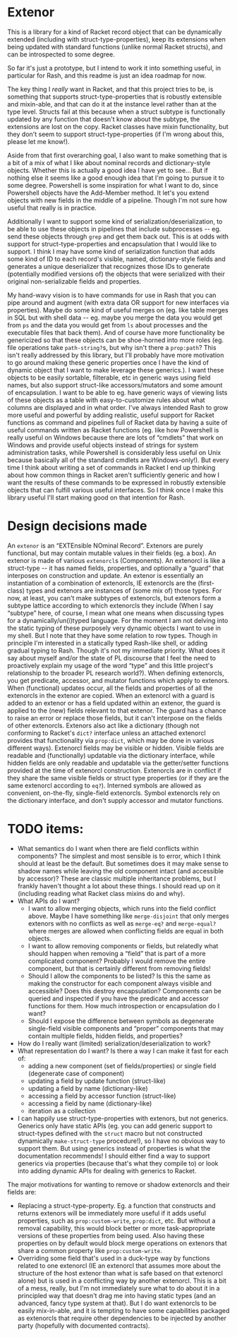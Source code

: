 # Extenor

This is a library for a kind of Racket record object that can be dynamically extended (including with struct-type-properties), keep its extensions when being updated with standard functions (unlike normal Racket structs), and can be introspected to some degree.

So far it's just a prototype, but I intend to work it into something useful, in particular for Rash, and this readme is just an idea roadmap for now.

The key thing I *really* want in Racket, and that this project tries to be, is something that supports struct-type-properties that is robustly extensible and mixin-able, and that can do it at the instance level rather than at the type level.
Structs fail at this because when a struct subtype is functionally updated by any function that doesn't know about the subtype, the extensions are lost on the copy.
Racket classes have mixin functionality, but they don't seem to support struct-type-properties (if I'm wrong about this, please let me know!).

Aside from that first overarching goal, I also want to make something that is a bit of a mix of what I like about nominal records and dictionary-style objects.
Whether this is actually a good idea I have yet to see...  But if nothing else it seems like a good enough idea that I'm going to pursue it to some degree.
Powershell is some inspiration for what I want to do, since Powershell objects have the Add-Member method.  It let's you extend objects with new fields in the middle of a pipeline.  Though I'm not sure how useful that really is in practice.

Additionally I want to support some kind of serialization/deserialization, to be able to use these objects in pipelines that include subprocesses -- eg. send these objects through `grep` and get them back out.
This is at odds with support for struct-type-properties and encapsulation that I would like to support.
I think I may have some kind of serialization function that adds some kind of ID to each record's visible, named, dictionary-style fields and generates a unique deserializer that recognizes those IDs to generate (potentially modified versions of) the objects that were serialized with their original non-serializable fields and properties.

My hand-wavy vision is to have commands for use in Rash that you can pipe around and augment (with extra data OR support for new interfaces via properties).  Maybe do some kind of useful merges on (eg. like table merges in SQL but with shell data -- eg. maybe you merge the data you would get from `ps` and the data you would get from `ls` about processes and the executable files that back them).  And of course have more functionality be genericized so that these objects can be shoe-horned into more roles (eg. file operations take `path-string?`s, but why isn't there a `prop:path`?  This isn't really addressed by this library, but I'll probably have more motivation to go around making these generic properties once I have the kind of dynamic object that I want to make leverage these generics.).  I want these objects to be easily sortable, filterable, etc in generic ways using field names, but also support struct-like accessors/mutators and some amount of encapsulation.  I want to be able to eg. have generic ways of viewing lists of these objects as a table with easy-to-customize rules about what columns are displayed and in what order.  I've always intended Rash to grow more useful and powerful by adding realistic, useful support for Racket functions as command and pipelines full of Racket data by having a suite of useful commands written as Racket functions (eg. like how Powershell is really useful on Windows because there are lots of “cmdlets” that work on Windows and provide useful objects instead of strings for system administration tasks, while Powershell is considerably less useful on Unix because basically all of the standard cmdlets are Windows-only!).  But every time I think about writing a set of commands in Racket I end up thinking about how common things in Racket aren't sufficiently generic and how I want the results of these commands to be expressed in robustly extensible objects that can fulfill various useful interfaces.  So I think once I make this library useful I'll start making good on that intention for Rash.


# Design decisions made

An `extenor` is an “EXTEnsible NOminal Record”.
Extenors are purely functional, but may contain mutable values in their fields (eg. a box).
An extenor is made of various `extenorcl`s (Components).
An extenorcl is like a struct-type -- it has named fields, properties, and optionally a “guard” that interposes on construction and update.
An extenor is essentially an instantiation of a combination of extenorcls, IE extenorcls are the (first-class) types and extenors are instances of (some mix of) those types.
For now, at least, you can't make subtypes of extenorcls, but extenors form a subtype lattice according to which extenorcls they include (When I say “subtype” here, of course, I mean what one means when discussing types for a dynamically/un(i)typed language.  For the moment I am not delving into the static typing of these purposely very dynamic objects I want to use in my shell.  But I note that they have some relation to row types.  Though in principle I'm interested in a statically typed Rash-like shell, or adding gradual typing to Rash.  Though it's not my immediate priority.  What does it say about myself and/or the state of PL discourse that I feel the need to proactively explain my usage of the word “type” and this little project's relationship to the broader PL research world?).
When defining extenorcls, you get predicate, accessor, and mutator functions which apply to extenors.
When (functional) updates occur, all the fields and properties of all the extenorcls in the extenor are copied.
When an extenorcl with a guard is added to an extenor or has a field updated within an extenor, the guard is applied to the (new) fields relevant to that extenor.
The guard has a chance to raise an error or replace those fields, but it can't interpose on the fields of other extenorcls.
Extenors also act like a dictionary (though not conforming to Racket's `dict?` interface unless an attached extenorcl provides that functionality via `prop:dict`, which may be done in various different ways).
Extenorcl fields may be visible or hidden.
Visible fields are readable and (functionally) updatable via the dictionary interface, while hidden fields are only readable and updatable via the getter/setter functions provided at the time of extenorcl construction.
Extenorcls are in conflict if they share the same visible fields or struct type properties (or if they are the same extenorcl according to `eq?`).
Interned symbols are allowed as convenient, on-the-fly, single-field extenorcls.
Symbol extenorcls rely on the dictionary interface, and don't supply accessor and mutator functions.


# TODO items:

* What semantics do I want when there are field conflicts within components?  The simplest and most sensible is to error, which I think should at least be the default.  But sometimes does it may make sense to shadow names while leaving the old component intact (and accessible by accessor)?  These are classic multiple inheritance problems, but I frankly haven't thought a lot about these things.  I should read up on it (including reading what Racket class mixins do and why).
* What APIs do I want?
  - I want to allow merging objects, which runs into the field conflict above.  Maybe I have something like `merge-disjoint` that only merges extenors with no conflicts as well as `merge-eq?` and `merge-equal?` where merges are allowed when conflicting fields are equal in both objects.
  - I want to allow removing components or fields, but relatedly what should happen when removing a “field” that is part of a more complicated component?  Probably I would remove the entire component, but that is certainly different from removing fields!
  - Should I allow the components to be listed?  Is this the same as making the constructor for each component always visible and accessible?  Does this destroy encapsulation?  Components can be queried and inspected if you have the predicate and accessor functions for them.  How much introspection or encapsulation do I want?
  - Should I expose the difference between symbols as degenerate single-field visible components and “proper” components that may contain multiple fields, hidden fields, and properties?
* How do I really want (limited) serialization/deserialization to work?
* What representation do I want?  Is there a way I can make it fast for each of:
  - adding a new component (set of fields/properties) or single field (degenerate case of component)
  - updating a field by update function (struct-like)
  - updating a field by name (dictionary-like)
  - accessing a field by accessor function (struct-like)
  - accessing a field by name (dictionary-like)
  - iteration as a collection
* I can happily use struct-type-properties with extenors, but not generics.  Generics only have static APIs (eg. you can add generic support to struct-types defined with the `struct` macro but not constructed dynamically `make-struct-type` procedure!), so I have no obvious way to support them.  But using generics instead of properties is what the documentation recommends!  I should either find a way to support generics via properties (because that's what they compile to) or look into adding dynamic APIs for dealing with generics to Racket.


The major motivations for wanting to remove or shadow extenorcls and their fields are:

* Replacing a struct-type-property.  Eg. a function that constructs and returns extenors will be immediately more useful if it adds useful properties, such as `prop:custom-write`, `prop:dict`, etc.  But without a removal capability, this would block better or more task-appropriate versions of these properties from being used.  Also having these properties on by default would block merge operations on extenors that share a common property like `prop:custom-write`.
* Overriding some field that's used in a duck-type way by functions related to one extenorcl (IE an extenorcl that assumes more about the structure of the host extenor than what is safe based on that extenorcl alone) but is used in a conflicting way by another extenorcl.  This is a bit of a mess, really, but I'm not immediately sure what to do about it in a principled way that doesn't drag me into having static types (and an advanced, fancy type system at that).  But I do want extenorcls to be easily mix-in-able, and it is tempting to have some capabilities packaged as extenorcls that require other dependencies to be injected by another party (hopefully with documented contracts).
